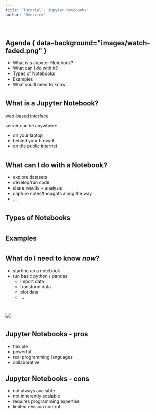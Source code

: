 ```yaml
---
title: "Tutorial - Jupyter Notebooks"
author: "Overview"

---
```


#
## Agenda { data-background="images/watch-faded.png" }

- What _is_ a Jupyter Notebook?
- What can I _do_ with it?
- Types of Notebooks
- Examples
- What you'll need to know


#
## What is a Jupyter Notebook?


<div class="notes">
web-based interface

server can be anywhere:

- on your laptop
- behind your firewall
- on the public internet
</div>


#
## What can I do with a Notebook?

- explore datasets
- develop/run code
- share results + analysis
- capture notes/thoughts along the way
- ...


#
## Types of Notebooks


#
## Examples


#
## What do I need to know _now_?

- starting up a notebook
- run basic python / pandas
    - import data
    - transform data
    - plot data
    - ...


#

<img class="logo" src="images/berkeley-school-of-information-logo.png"/>



#
## Jupyter Notebooks - pros

- flexible
- powerful
- real programming languages
- collaborative

## Jupyter Notebooks - cons

- not always available
- not inherently scalable
- requires programming expertise
- limited revision control

